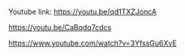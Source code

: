 Youtube link: https://youtu.be/qd1TXZJoncA

https://youtu.be/CaBqdq7cdcs

https://www.youtube.com/watch?v=3YfssGu6XvE
